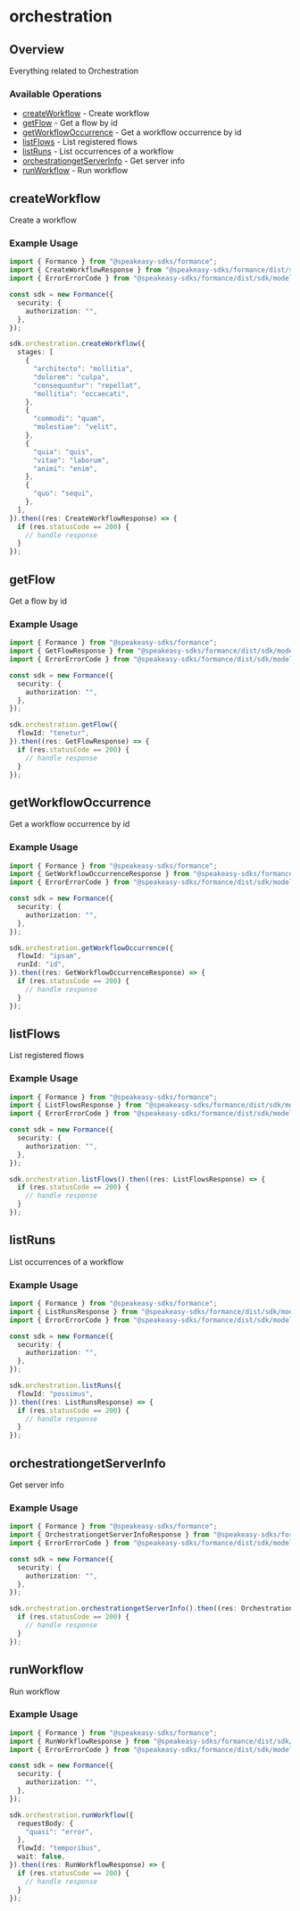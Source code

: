 # orchestration

## Overview

Everything related to Orchestration

### Available Operations

* [createWorkflow](#createworkflow) - Create workflow
* [getFlow](#getflow) - Get a flow by id
* [getWorkflowOccurrence](#getworkflowoccurrence) - Get a workflow occurrence by id
* [listFlows](#listflows) - List registered flows
* [listRuns](#listruns) - List occurrences of a workflow
* [orchestrationgetServerInfo](#orchestrationgetserverinfo) - Get server info
* [runWorkflow](#runworkflow) - Run workflow

## createWorkflow

Create a workflow

### Example Usage

```typescript
import { Formance } from "@speakeasy-sdks/formance";
import { CreateWorkflowResponse } from "@speakeasy-sdks/formance/dist/sdk/models/operations";
import { ErrorErrorCode } from "@speakeasy-sdks/formance/dist/sdk/models/shared";

const sdk = new Formance({
  security: {
    authorization: "",
  },
});

sdk.orchestration.createWorkflow({
  stages: [
    {
      "architecto": "mollitia",
      "dolorem": "culpa",
      "consequuntur": "repellat",
      "mollitia": "occaecati",
    },
    {
      "commodi": "quam",
      "molestiae": "velit",
    },
    {
      "quia": "quis",
      "vitae": "laborum",
      "animi": "enim",
    },
    {
      "quo": "sequi",
    },
  ],
}).then((res: CreateWorkflowResponse) => {
  if (res.statusCode == 200) {
    // handle response
  }
});
```

## getFlow

Get a flow by id

### Example Usage

```typescript
import { Formance } from "@speakeasy-sdks/formance";
import { GetFlowResponse } from "@speakeasy-sdks/formance/dist/sdk/models/operations";
import { ErrorErrorCode } from "@speakeasy-sdks/formance/dist/sdk/models/shared";

const sdk = new Formance({
  security: {
    authorization: "",
  },
});

sdk.orchestration.getFlow({
  flowId: "tenetur",
}).then((res: GetFlowResponse) => {
  if (res.statusCode == 200) {
    // handle response
  }
});
```

## getWorkflowOccurrence

Get a workflow occurrence by id

### Example Usage

```typescript
import { Formance } from "@speakeasy-sdks/formance";
import { GetWorkflowOccurrenceResponse } from "@speakeasy-sdks/formance/dist/sdk/models/operations";
import { ErrorErrorCode } from "@speakeasy-sdks/formance/dist/sdk/models/shared";

const sdk = new Formance({
  security: {
    authorization: "",
  },
});

sdk.orchestration.getWorkflowOccurrence({
  flowId: "ipsam",
  runId: "id",
}).then((res: GetWorkflowOccurrenceResponse) => {
  if (res.statusCode == 200) {
    // handle response
  }
});
```

## listFlows

List registered flows

### Example Usage

```typescript
import { Formance } from "@speakeasy-sdks/formance";
import { ListFlowsResponse } from "@speakeasy-sdks/formance/dist/sdk/models/operations";
import { ErrorErrorCode } from "@speakeasy-sdks/formance/dist/sdk/models/shared";

const sdk = new Formance({
  security: {
    authorization: "",
  },
});

sdk.orchestration.listFlows().then((res: ListFlowsResponse) => {
  if (res.statusCode == 200) {
    // handle response
  }
});
```

## listRuns

List occurrences of a workflow

### Example Usage

```typescript
import { Formance } from "@speakeasy-sdks/formance";
import { ListRunsResponse } from "@speakeasy-sdks/formance/dist/sdk/models/operations";
import { ErrorErrorCode } from "@speakeasy-sdks/formance/dist/sdk/models/shared";

const sdk = new Formance({
  security: {
    authorization: "",
  },
});

sdk.orchestration.listRuns({
  flowId: "possimus",
}).then((res: ListRunsResponse) => {
  if (res.statusCode == 200) {
    // handle response
  }
});
```

## orchestrationgetServerInfo

Get server info

### Example Usage

```typescript
import { Formance } from "@speakeasy-sdks/formance";
import { OrchestrationgetServerInfoResponse } from "@speakeasy-sdks/formance/dist/sdk/models/operations";
import { ErrorErrorCode } from "@speakeasy-sdks/formance/dist/sdk/models/shared";

const sdk = new Formance({
  security: {
    authorization: "",
  },
});

sdk.orchestration.orchestrationgetServerInfo().then((res: OrchestrationgetServerInfoResponse) => {
  if (res.statusCode == 200) {
    // handle response
  }
});
```

## runWorkflow

Run workflow

### Example Usage

```typescript
import { Formance } from "@speakeasy-sdks/formance";
import { RunWorkflowResponse } from "@speakeasy-sdks/formance/dist/sdk/models/operations";
import { ErrorErrorCode } from "@speakeasy-sdks/formance/dist/sdk/models/shared";

const sdk = new Formance({
  security: {
    authorization: "",
  },
});

sdk.orchestration.runWorkflow({
  requestBody: {
    "quasi": "error",
  },
  flowId: "temporibus",
  wait: false,
}).then((res: RunWorkflowResponse) => {
  if (res.statusCode == 200) {
    // handle response
  }
});
```
